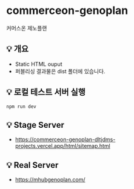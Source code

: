 # commerceon-genoplan
커머스온 제노플랜

## 💡 개요
- Static HTML ouput
- 퍼블리싱 결과물은 dist 폴더에 있습니다.

## 💡 로컬 테스트 서버 실행
```
npm run dev
```

## 💡 Stage Server
- https://commerceon-genoplan-dltjdms-projects.vercel.app/html/sitemap.html

## 💡 Real Server
- https://mhubgenoplan.com/
